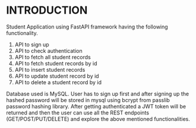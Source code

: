 # INTRODUCTION
Student Application using FastAPI framework having the following functionality.
1. API to sign up
2. API to check authentication
3. API to fetch all student records
4. API to fetch student records by id
5. API to insert student records
6. API to update student record by id
7. API to delete a student record by id

Database used is MySQL. User has to sign up first and after signing up the hashed password will be stored in mysql using bcrypt from passlib password hashing library.
After getting authenticated a JWT token will be returned and then the user can use all the REST endpoints (GET/POST/PUT/DELETE) and explore the above mentioned 
functionalities.

